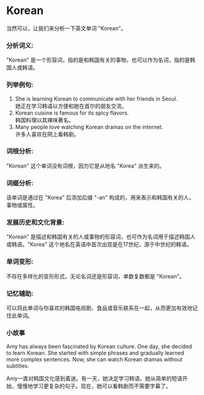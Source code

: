# Korean

当然可以，让我们来分析一下英文单词 "Korean"。

  

### 分析词义:

  

"Korean" 是一个形容词，指的是和韩国有关的事物，也可以作为名词，指的是韩国人或韩语。

  

### 列举例句:

  

1.  She is learning Korean to communicate with her friends in Seoul.  
    她正在学习韩语以方便和她在首尔的朋友交流。
2.  Korean cuisine is famous for its spicy flavors.  
    韩国料理以其辣味著名。
3.  Many people love watching Korean dramas on the internet.  
    许多人喜欢在网上看韩剧。

  

### 词根分析:

  

"Korean" 这个单词没有词根，因为它是从地名 "Korea" 派生来的。

  

### 词缀分析:

  

该单词是通过在 "Korea" 后添加后缀 "-an" 构成的，用来表示和韩国有关的人，事物或属性。

  

### 发展历史和文化背景:

  

"Korean" 是描述和韩国有关的人或事物的形容词，也可作为名词用于描述韩国人或韩语。"Korea" 这个地名在英语中首次出现是在17世纪，源于中世纪的韩语。

  

### 单词变形:

  

不存在多样化的变形形式，无论名词还是形容词，单数复数都是 "Korean"。

  

### 记忆辅助:

  

可以将此单词与你喜欢的韩国电视剧、食品或音乐联系在一起，从而更加有效地记住此单词。

  

### 小故事

  

Amy has always been fascinated by Korean culture. One day, she decided to learn Korean. She started with simple phrases and gradually learned more complex sentences. Now, she can watch Korean dramas without subtitles.

  

Amy一直对韩国文化感到着迷。有一天，她决定学习韩语。她从简单的短语开始，慢慢地学习更复杂的句子。现在，她可以看韩剧而不需要字幕了。
